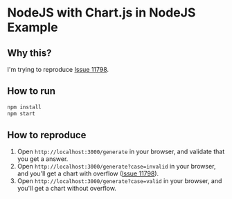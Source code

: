 # NodeJS with Chart.js in NodeJS Example

## Why this?

I'm trying to reproduce [Issue 11798](https://github.com/chartjs/Chart.js/issues/11798).

## How to run

```bash
npm install
npm start
```

## How to reproduce

1. Open `http://localhost:3000/generate` in your browser, and validate that you get a answer.
2. Open `http://localhost:3000/generate?case=invalid` in your browser, and you'll get a chart with overflow ([Issue 11798](https://github.com/chartjs/Chart.js/issues/11798)).
3. Open `http://localhost:3000/generate?case=valid` in your browser, and you'll get a chart without overflow.
